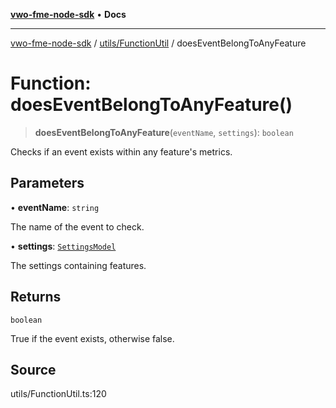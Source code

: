 [**vwo-fme-node-sdk**](../../../README.md) • **Docs**

---

[vwo-fme-node-sdk](../../../modules.md) / [utils/FunctionUtil](../README.md) / doesEventBelongToAnyFeature

# Function: doesEventBelongToAnyFeature()

> **doesEventBelongToAnyFeature**(`eventName`, `settings`): `boolean`

Checks if an event exists within any feature's metrics.

## Parameters

• **eventName**: `string`

The name of the event to check.

• **settings**: [`SettingsModel`](../../../models/settings/SettingsModel/classes/SettingsModel.md)

The settings containing features.

## Returns

`boolean`

True if the event exists, otherwise false.

## Source

utils/FunctionUtil.ts:120
